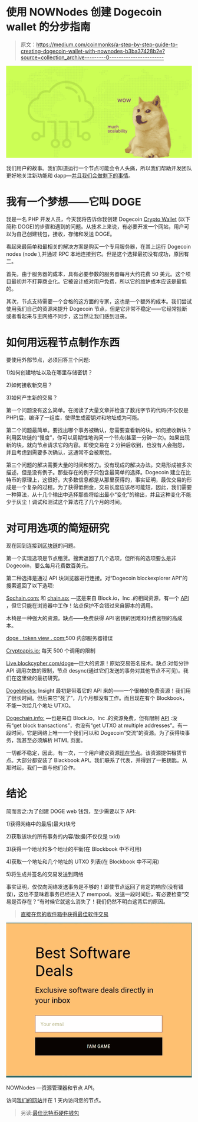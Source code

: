 # 使用 NOWNodes 创建 Dogecoin wallet 的分步指南

> 原文：<https://medium.com/coinmonks/a-step-by-step-guide-to-creating-dogecoin-wallet-with-nownodes-b3ba37428b2e?source=collection_archive---------0----------------------->

![](img/a3008ba472924611d6db2a9df6d2cb9c.png)

我们用户的故事。我们知道运行一个节点可能会令人头痛，所以我们帮助开发团队更好地关注新功能和 dapp—[并且我们会做剩下的事情](https://nownodes.io/)。

# 我有一个梦想——它叫 DOGE

我是一名 PHP 开发人员，今天我将告诉你我创建 Dogecoin [Crypto Wallet](https://coincodecap.com/category/wallets) (以下简称 DOGE)的步骤和遇到的问题。从技术上来说，有必要开发一个网站，用户可以为自己创建钱包，接收，存储和发送 DOGE。

看起来最简单和最相关的解决方案是购买一个专用服务器，在其上运行 Dogecoin nodes (node ),并通过 RPC 本地连接到它。但是这个选择最初没有成功，原因有二。

首先，由于服务器的成本，具有必要参数的服务器每月大约花费 50 美元。这个项目最初并不打算商业化。它被设计成对用户免费，所以它的维护成本应该是最低的。

其次，节点支持需要一个合格的这方面的专家，这也是一个额外的成本。我们尝试使用我们自己的资源来提升 Dogecoin 节点，但是它非常不稳定——它经常挂断或者看起来与主网络不同步，这当然让我们感到沮丧。

# 如何用远程节点制作东西

要使用外部节点，必须回答三个问题:

1)如何创建地址以及在哪里存储密钥？

2)如何接收新交易？

3)如何产生新的交易？

第一个问题没有这么简单。在阅读了大量文章并检查了数兆字节的代码(不仅仅是 PHP)后，编译了一组库，使得生成密钥对和地址成为可能。

第二个问题最简单。要找出哪个事务被确认，您需要查看新的块。如何接收新块？利用区块链的“慢度”，你可以周期性地询问一个节点(甚至一分钟一次)。如果出现新的块，就向节点请求它的内容。即使交易在 2 分钟后收到，也没有人会抱怨，并且考虑到需要多次确认，这通常不会被察觉。

第三个问题的解决需要大量的时间和努力。没有现成的解决办法。交易形成被多次描述，但是没有例子。那些存在的例子只包含最简单的选择。Dogecoin 建立在比特币的原理上，这很好。大多数信息都是从那里获得的，事实证明，最优交易的形成是一个复杂的过程。为了获得低佣金，交易长度应该尽可能短，因此，我们需要一种算法，从十几个输出中选择那些将给出最小“变化”的输出，并且这种变化不能少于灰尘！调试和测试这个算法花了几个月的时间。

# 对可用选项的简短研究

现在回到连接到[区块链](https://blog.coincodecap.com/what-is-blockchain-a-simple-guide-for-dummies/)的问题。

第一个实现选项是节点租赁。搜索返回了几个选项，但所有的选项要么是非 Dogecoin，要么每月花费数百美元。

第二种选择是通过 API 块浏览器进行连接。对“Dogecoin blockexplorer API”的搜索返回了以下选项:

[Sochain.com:](https://www.sochain.com/DOGE:) 和 [chain.so:](https://chain.so/DOGE/:) —这是来自 Block.io，Inc .的相同资源，有一个 [API](https://sochain.com/api) ，但它只能在浏览器中工作！站点保护不会错过来自脚本的调用。

木椅是一种强大的资源。缺点——免费获得 API 密钥的困难和付费密钥的高成本。

[doge . token view . com:](https://doge.tokenview.com/:)500 内部服务器错误

[Cryptoapis.io:](https://cryptoapis.io/:) 每天 500 个调用的限制

[Live.blockcypher.com/doge](https://live.blockcypher.com/doge/)—巨大的资源！原始交易签名技术。缺点:对每分钟 API 调用次数的限制，节点 desync(通过它们发送的事务对其他节点不可见)。我们在这里做的最初研究。

[Dogeblocks:](https://dogeblocks.com/:) Insight 最初是带着它的 API 来的——一个很棒的免费资源！我们用了很长时间。但后来它“死了”，几个月都没有工作。而且现在有个 Blockbook，不能一次给几个地址 UTXO。

[Dogechain.info:](https://dogechain.info/:) —也是来自 Block.io，Inc .的资源免费，但有限制 [API](https://dogechain.info/api/blockchain_api) :没有“get block transactions”，也没有“get UTXO at multiple addresses”。有一段时间，它是网络上唯一一个我们可以和 Dogecoin“交流”的资源。为了获得块事务，我甚至必须解析 HTML 页面。

一切都不稳定，因此，有一次，一个用户建议资源[现在节点](http://nownodes.io/)。该资源提供租赁节点。大部分都安装了 Blackbook API。我们联系了代表，并得到了一把钥匙。从那时起，我们一直与他们合作。

# 结论

简而言之:为了创建 DOGE web 钱包，至少需要以下 API:

1)获得网络中的最后(最大)块号

2)获取该块的所有事务的内容/数据(不仅仅是 txid)

3)获得一个地址和多个地址的平衡(在 Blockbook 中不可用)

4)获取一个地址和几个地址的 UTXO 列表(在 Blockbook 中不可用)

5)将生成并签名的交易发送到网络

事实证明，仅仅向网络发送事务是不够的！即使节点返回了肯定的响应(没有错误)，这也不意味着事务已经进入了 mempool。发送一段时间后，有必要检查“交易是否存在？”有时候它就这么消失了！我们仍然不明白这背后的原因。

> [直接在您的收件箱中获得最佳软件交易](https://coincodecap.com/?utm_source=coinmonks)

[![](img/7c0b3dfdcbfea594cc0ae7d4f9bf6fcb.png)](https://coincodecap.com/?utm_source=coinmonks)

NOWNodes —资源管理器和节点 API。

访问[我们的网站](http://nownodes.io)并在 1 天内访问您的节点。

> 另读:[最佳比特币硬件钱包](/coinmonks/the-best-cryptocurrency-hardware-wallets-of-2020-e28b1c124069)